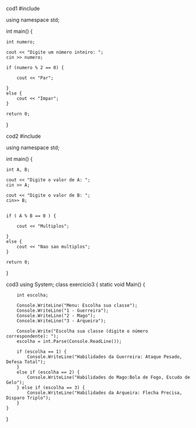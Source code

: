 cod1
#include <iostream>

using namespace std;

int main() {
    
    int numero;
    
    cout << "Digite um número inteiro: ";
    cin >> numero;
    
    if (numero % 2 == 0) {
        
        cout << "Par";
        
    }
    else {
        cout << "Impar";
    }
    
    return 0;
}

cod2
#include <iostream>

using namespace std;

int main() {
    
    int A, B;
    
    cout << "Digite o valor de A: ";
    cin >> A;
    
    cout << "Digite o valor de B: ";
    cin>> B;
    
    
    if ( A % B == 0 ) {
        
        cout << "Multiplos";
        
    }
    else {
        cout << "Nao sao multiplos";
    }
    
    return 0;
}

cod3
using System;
class exercicio3 {
    static void Main() {
        
        int escolha;
        
        Console.WriteLine("Menu: Escolha sua classe");
        Console.WriteLine("1 - Guerreira");
        Console.WriteLine("2 - Mago");
        Console.WriteLine("3 - Arqueira");
        
        Console.Write("Escolha sua classe (digite o número correspondente): ");
        escolha = int.Parse(Console.ReadLine());
        
        if (escolha == 1) {
            Console.WriteLine("Habilidades da Guerreira: Ataque Pesado, Defesa Total"); 
        }
        else if (escolha == 2) {
            Console.WriteLine("Habilidades do Mago:Bola de Fogo, Escudo de Gelo");
        } else if (escolha == 3) {
            Console.WriteLine("Habilidades da Arqueira: Flecha Precisa, Disparo Triplo");
        }
    }
}
